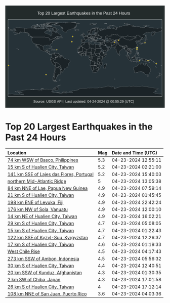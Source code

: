 ![Map](./map.png)

# Top 20 Largest Earthquakes in the Past 24 Hours

| Location | Mag | Date and Time (UTC) |
|:---|:---|:---|
| [74 km WSW of Basco, Philippines](https://earthquake.usgs.gov/earthquakes/eventpage/us6000mt6s) | 5.3 | 04-23-2024 12:55:11 |
| [15 km S of Hualien City, Taiwan](https://earthquake.usgs.gov/earthquakes/eventpage/us6000mt40) | 5.2 | 04-23-2024 02:21:00 |
| [141 km SSE of Lajes das Flores, Portugal](https://earthquake.usgs.gov/earthquakes/eventpage/us6000mt7i) | 5.2 | 04-23-2024 15:40:03 |
| [northern Mid-Atlantic Ridge](https://earthquake.usgs.gov/earthquakes/eventpage/us6000mt6v) | 5 | 04-23-2024 13:05:38 |
| [84 km NNE of Lae, Papua New Guinea](https://earthquake.usgs.gov/earthquakes/eventpage/us6000mt5f) | 4.9 | 04-23-2024 07:59:14 |
| [21 km S of Hualien City, Taiwan](https://earthquake.usgs.gov/earthquakes/eventpage/us6000mt3y) | 4.9 | 04-23-2024 01:45:45 |
| [198 km ENE of Levuka, Fiji](https://earthquake.usgs.gov/earthquakes/eventpage/us6000mtan) | 4.9 | 04-23-2024 22:42:24 |
| [176 km NW of Sola, Vanuatu](https://earthquake.usgs.gov/earthquakes/eventpage/us6000mt6i) | 4.9 | 04-23-2024 12:00:10 |
| [14 km NE of Hualien City, Taiwan](https://earthquake.usgs.gov/earthquakes/eventpage/us6000mt7l) | 4.9 | 04-23-2024 16:02:21 |
| [29 km S of Hualien City, Taiwan](https://earthquake.usgs.gov/earthquakes/eventpage/us6000mt4m) | 4.7 | 04-23-2024 05:08:05 |
| [15 km S of Hualien City, Taiwan](https://earthquake.usgs.gov/earthquakes/eventpage/us6000mt3z) | 4.7 | 04-23-2024 01:22:43 |
| [122 km SSE of Kyzyl-Suu, Kyrgyzstan](https://earthquake.usgs.gov/earthquakes/eventpage/us6000mt6m) | 4.7 | 04-23-2024 12:26:37 |
| [17 km S of Hualien City, Taiwan](https://earthquake.usgs.gov/earthquakes/eventpage/us6000mt3t) | 4.6 | 04-23-2024 01:19:33 |
| [West Chile Rise](https://earthquake.usgs.gov/earthquakes/eventpage/us6000mt4z) | 4.5 | 04-23-2024 04:17:43 |
| [273 km SSW of Ambon, Indonesia](https://earthquake.usgs.gov/earthquakes/eventpage/us6000mt4v) | 4.5 | 04-23-2024 05:56:32 |
| [30 km S of Hualien City, Taiwan](https://earthquake.usgs.gov/earthquakes/eventpage/us6000mt6n) | 4.4 | 04-23-2024 12:40:51 |
| [20 km SSW of Kunduz, Afghanistan](https://earthquake.usgs.gov/earthquakes/eventpage/us6000mt3x) | 4.3 | 04-23-2024 01:30:35 |
| [2 km SW of Chiba, Japan](https://earthquake.usgs.gov/earthquakes/eventpage/us6000mt8x) | 4.3 | 04-23-2024 17:01:58 |
| [26 km S of Hualien City, Taiwan](https://earthquake.usgs.gov/earthquakes/eventpage/us6000mt8y) | 4 | 04-23-2024 17:12:14 |
| [108 km NNE of San Juan, Puerto Rico](https://earthquake.usgs.gov/earthquakes/eventpage/pr2024114000) | 3.6 | 04-23-2024 04:03:36 |
